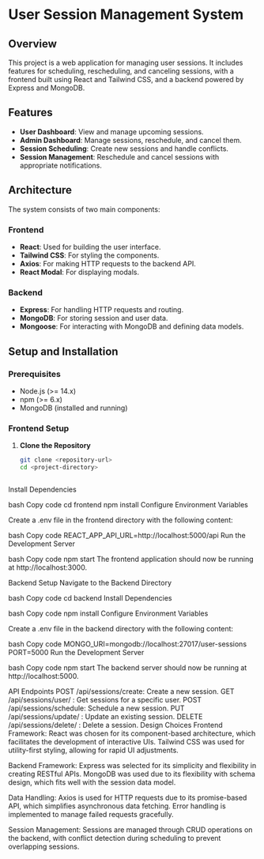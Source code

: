 # User Session Management System

## Overview

This project is a web application for managing user sessions. It includes features for scheduling, rescheduling, and canceling sessions, with a frontend built using React and Tailwind CSS, and a backend powered by Express and MongoDB. 

## Features

- **User Dashboard**: View and manage upcoming sessions.
- **Admin Dashboard**: Manage sessions, reschedule, and cancel them.
- **Session Scheduling**: Create new sessions and handle conflicts.
- **Session Management**: Reschedule and cancel sessions with appropriate notifications.

## Architecture

The system consists of two main components:

### Frontend

- **React**: Used for building the user interface.
- **Tailwind CSS**: For styling the components.
- **Axios**: For making HTTP requests to the backend API.
- **React Modal**: For displaying modals.

### Backend

- **Express**: For handling HTTP requests and routing.
- **MongoDB**: For storing session and user data.
- **Mongoose**: For interacting with MongoDB and defining data models.

## Setup and Installation

### Prerequisites

- Node.js (>= 14.x)
- npm (>= 6.x)
- MongoDB (installed and running)

### Frontend Setup

1. **Clone the Repository**

   ```bash
   git clone <repository-url>
   cd <project-directory>



Install Dependencies

bash
Copy code
cd frontend
npm install
Configure Environment Variables

Create a .env file in the frontend directory with the following content:

bash
Copy code
REACT_APP_API_URL=http://localhost:5000/api
Run the Development Server

bash
Copy code
npm start
The frontend application should now be running at http://localhost:3000.

Backend Setup
Navigate to the Backend Directory

bash
Copy code
cd backend
Install Dependencies

bash
Copy code
npm install
Configure Environment Variables

Create a .env file in the backend directory with the following content:

bash
Copy code
MONGO_URI=mongodb://localhost:27017/user-sessions
PORT=5000
Run the Development Server

bash
Copy code
npm start
The backend server should now be running at http://localhost:5000.

API Endpoints
POST /api/sessions/create: Create a new session.
GET /api/sessions/user/
: Get sessions for a specific user.
POST /api/sessions/schedule: Schedule a new session.
PUT /api/sessions/update/
: Update an existing session.
DELETE /api/sessions/delete/
: Delete a session.
Design Choices
Frontend Framework: React was chosen for its component-based architecture, which facilitates the development of interactive UIs. Tailwind CSS was used for utility-first styling, allowing for rapid UI adjustments.

Backend Framework: Express was selected for its simplicity and flexibility in creating RESTful APIs. MongoDB was used due to its flexibility with schema design, which fits well with the session data model.

Data Handling: Axios is used for HTTP requests due to its promise-based API, which simplifies asynchronous data fetching. Error handling is implemented to manage failed requests gracefully.

Session Management: Sessions are managed through CRUD operations on the backend, with conflict detection during scheduling to prevent overlapping sessions.